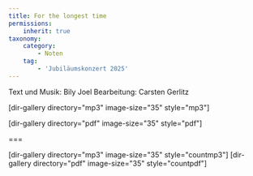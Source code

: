 ```yaml
---
title: For the longest time
permissions:
    inherit: true
taxonomy:
    category:
        - Noten
    tag:
        - 'Jubiläumskonzert 2025'
---
```


Text und Musik: Bily Joel
Bearbeitung: Carsten Gerlitz

[dir-gallery directory="mp3" image-size="35" style="mp3"]

[dir-gallery directory="pdf" image-size="35" style="pdf"]

===

[dir-gallery directory="mp3" image-size="35" style="countmp3"]
[dir-gallery directory="pdf" image-size="35" style="countpdf"]
